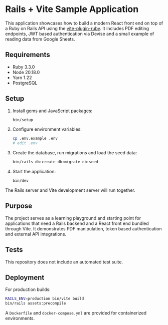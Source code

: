 # Rails + Vite Sample Application

This application showcases how to build a modern React front end on top of a Ruby on Rails API using the [vite-plugin-ruby](https://github.com/vite-ruby/vite_ruby). It includes PDF editing endpoints, JWT based authentication via Devise and a small example of reading data from Google Sheets.

## Requirements

- Ruby 3.3.0
- Node 20.18.0
- Yarn 1.22
- PostgreSQL

## Setup

1. Install gems and JavaScript packages:

   ```bash
   bin/setup
   ```

2. Configure environment variables:

   ```bash
   cp .env.example .env
   # edit .env
   ```

3. Create the database, run migrations and load the seed data:

   ```bash
   bin/rails db:create db:migrate db:seed
   ```

4. Start the application:

   ```bash
   bin/dev
   ```

The Rails server and Vite development server will run together.

## Purpose

The project serves as a learning playground and starting point for applications that need a Rails backend and a React front end bundled through Vite. It demonstrates PDF manipulation, token based authentication and external API integrations.

## Tests

This repository does not include an automated test suite.

## Deployment

For production builds:

```bash
RAILS_ENV=production bin/vite build
bin/rails assets:precompile
```

A `Dockerfile` and `docker-compose.yml` are provided for containerized environments.
